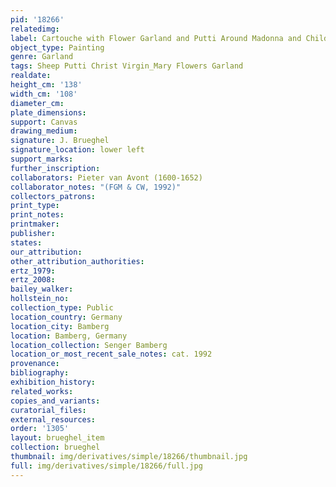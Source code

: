 ```yaml
---
pid: '18266'
relatedimg: 
label: Cartouche with Flower Garland and Putti Around Madonna and Child (Bamberg)
object_type: Painting
genre: Garland
tags: Sheep Putti Christ Virgin_Mary Flowers Garland
realdate: 
height_cm: '138'
width_cm: '108'
diameter_cm: 
plate_dimensions: 
support: Canvas
drawing_medium: 
signature: J. Brueghel
signature_location: lower left
support_marks: 
further_inscription: 
collaborators: Pieter van Avont (1600-1652)
collaborator_notes: "(FGM & CW, 1992)"
collectors_patrons: 
print_type: 
print_notes: 
printmaker: 
publisher: 
states: 
our_attribution: 
other_attribution_authorities: 
ertz_1979: 
ertz_2008: 
bailey_walker: 
hollstein_no: 
collection_type: Public
location_country: Germany
location_city: Bamberg
location: Bamberg, Germany
location_collection: Senger Bamberg
location_or_most_recent_sale_notes: cat. 1992
provenance: 
bibliography: 
exhibition_history: 
related_works: 
copies_and_variants: 
curatorial_files: 
external_resources: 
order: '1305'
layout: brueghel_item
collection: brueghel
thumbnail: img/derivatives/simple/18266/thumbnail.jpg
full: img/derivatives/simple/18266/full.jpg
---
```

